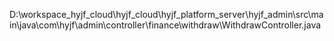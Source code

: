 D:\workspace_hyjf_cloud\hyjf_cloud\hyjf_platform_server\hyjf_admin\src\main\java\com\hyjf\admin\controller\finance\withdraw\WithdrawController.java